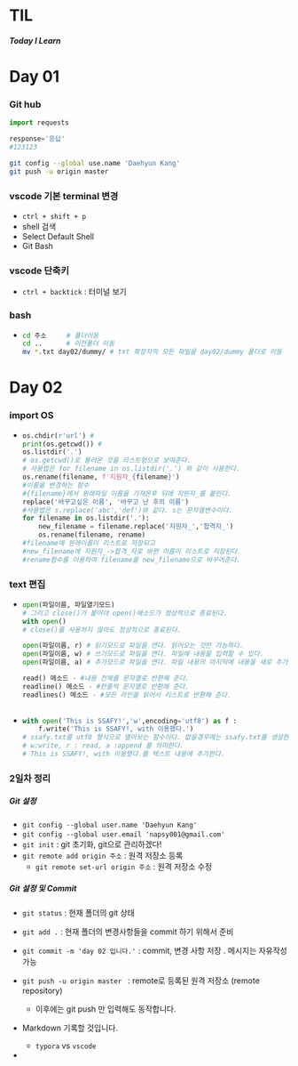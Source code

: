 # TIL

##### Today I Learn

# Day 01

### Git hub

```python
import requests

response='응답'
#123123
```



```bash
git config --global use.name 'Daehyun Kang'
git push -u origin master
```

### vscode 기본 terminal 변경

- `ctrl + shift + p`
- shell 검색 
- Select Default Shell
- Git Bash



### vscode 단축키

- ` ctrl + backtick ` : 터미널 보기



### bash

* ```bash 
  cd 주소		# 폴더이동
  cd ..		 # 이전폴더 이동
  mv *.txt day02/dummy/ # txt 확장자의 모든 파일을 day02/dummy 폴더로 이동
  ```

# Day 02

### import OS

* ```python
  os.chdir(r'url') #
  print(os.getcwd()) # 
  os.listdir('.') 
  # os.getcwd()로 불러온 것을 리스트형으로 보여준다.
  # 사용법은 for filename in os.listdir('.') 와 같이 사용한다.
  os.rename(filename, f'지원자_{filename}')
  #이름을 변경하는 함수 
  #{filename}에서 원래파일 이름을 가져온후 뒤에 지원자_를 붙인다.
  replace('바꾸고싶은 이름', '바꾸고 난 후의 이름')
  #사용법은 s.replace('abc','def')와 같다. s는 문자열변수이다.
  for filename in os.listdir('.'):
      new_filename = filename.replace('지원자_','합격자_')
      os.rename(filename, rename)
  #filename에 원래이름이 리스트로 저장되고 
  #new_filename에 지원자_->합격_자로 바뀐 이름이 리스트로 저장된다.
  #rename함수를 이용하여 filename을 new_filename으로 바꾸어준다.
  ```

### text 편집

* ```python
  open(파일이름, 파일열기모드) 
  # 그리고 close()가 붙어야 open()메소드가 정상적으로 종료된다. 
  with open()
  # close()를 사용하지 않아도 정상적으로 종료된다.
  
  open(파일이름, r) # 읽기모드로 파일을 연다. 읽어오는 것만 가능하다.
  open(파일이름, w) # 쓰기모드로 파일을 연다. 파일에 내용을 입력할 수 있다.
  open(파일이름, a) # 추가모드로 파일을 연다. 파일 내용의 마지막에 내용을 새로 추가한다.
  
  read() 메소드 - #내용 전체를 문자열로 반환해 준다.
  readline() 메소드 - #한줄씩 문자열로 반환해 준다.
  readlines() 메소드 - #모든 라인을 읽어서 리스트로 반환해 준다.
    
  ```

* ```python
  with open('This is SSAFY!','w',encoding='utf8') as f :
      f.write('This is SSAFY!, with 이용했다.')
  # ssafy.txt를 utf8 형식으로 열어보는 함수이다. 없을경우에는 ssafy.txt를 생성한 후 오픈한다
  # w:write, r : read, a :append 를 의미한다. 
  # This is SSAFY!, with 이용했다.를 텍스트 내용에 추가한다.
  ```

### 2일차 정리

##### Git 설정

* `git config --global user.name 'Daehyun Kang'`
* `git config --global user.email 'napsy001@gmail.com'`
* `git init` : git 초기화, git으로 관리하겠다!
* `git remote add origin 주소` : 원격 저장소 등록
  * `git remote set-url origin 주소`  : 원격 저장소 수정

##### Git 설정 및 Commit

* `git status` : 현재 폴더의 git 상태
* `git add .` : 현재 폴더의 변경사항들을 commit 하기 위해서 준비
* `git commit -m 'day 02 입니다.'` : commit, 변경 사항 저장 . 메시지는 자유작성 가능
* `git push -u origin master ` : remote로 등록된 원격 저장소 (remote repository) 
  * 이후에는 git push 만 입력해도 동작합니다.	



* Markdown 기록할 것입니다.

  * `typora` vs `vscode`

* 
